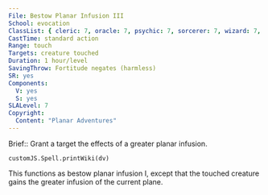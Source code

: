 ```yaml
---
File: Bestow Planar Infusion III
School: evocation
ClassList: { cleric: 7, oracle: 7, psychic: 7, sorcerer: 7, wizard: 7, witch: 7 }
CastTime: standard action
Range: touch
Targets: creature touched
Duration: 1 hour/level
SavingThrow: Fortitude negates (harmless)
SR: yes
Components:
  V: yes
  S: yes
SLALevel: 7
Copyright:
  Content: "Planar Adventures"
---
```

Brief:: Grant a target the effects of a greater planar infusion.

```dataviewjs
customJS.Spell.printWiki(dv)
```

This functions as bestow planar infusion I, except that the touched creature gains the greater infusion of the current plane.
